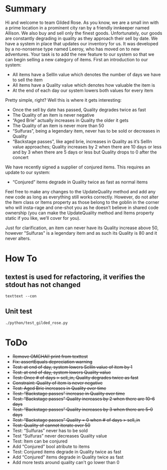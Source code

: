 # Summary
Hi and welcome to team Gilded Rose. As you know, we are a small inn with a prime location in a prominent city ran by a friendly innkeeper named Allison. We also buy and sell only the finest goods. Unfortunately, our goods are constantly degrading in quality as they approach their sell by date. We have a system in place that updates our inventory for us. It was developed by a no-nonsense type named Leeroy, who has moved on to new adventures. Your task is to add the new feature to our system so that we can begin selling a new category of items. First an introduction to our system:

* All items have a SellIn value which denotes the number of days we have to sell the item
* All items have a Quality value which denotes how valuable the item is
* At the end of each day our system lowers both values for every item

Pretty simple, right? Well this is where it gets interesting:

* Once the sell by date has passed, Quality degrades twice as fast
* The Quality of an item is never negative
* “Aged Brie” actually increases in Quality the older it gets
* The Quality of an item is never more than 50
* “Sulfuras”, being a legendary item, never has to be sold or decreases in Quality
* “Backstage passes”, like aged brie, increases in Quality as it’s SellIn value approaches; Quality increases by 2 when there are 10 days or less and by 3 when there are 5 days or less but Quality drops to 0 after the concert

We have recently signed a supplier of conjured items. This requires an update to our system:

* “Conjured” items degrade in Quality twice as fast as normal items

Feel free to make any changes to the UpdateQuality method and add any new code as long as everything still works correctly. However, do not alter the Item class or Items property as those belong to the goblin in the corner who will insta-rage and one-shot you as he doesn’t believe in shared code ownership (you can make the UpdateQuality method and Items property static if you like, we’ll cover for you).

Just for clarification, an item can never have its Quality increase above 50, however "Sulfuras" is a
legendary item and as such its Quality is 80 and it never alters.

# How To

## textest is used for refactoring, it verifies the stdout has not changed
```
texttext --con
```

## Unit test
```
./python/test_gilded_rose.py
```

# ToDo
* ~~Remove OMGHAI! print from texttest~~
* ~~Fix: assertEquals depreciation warning~~
* ~~Test: at end of day, system lowers SellIn value of item by 1~~
* ~~Test: at end of day, system lowers Quality value~~
* ~~Test: Once # of days > sell_in, Quality degrades twice as fast~~
* ~~Constraint: Quality of item is never negative~~
* ~~Test: Aged Brie increases in Quality over time~~
* ~~Test: “Backstage passes” increase in Quality over time~~
* ~~Test: “Backstage passes” Quality increases by 2 when there are 10-6 days~~
* ~~Test: “Backstage passes” Quality increases by 3 when there are 5-0 days~~
* ~~Test: “Backstage passes” Quality = 0 when # of days > sell_in~~
* ~~Test: Quality of cannot iterate over 50~~
* Test: “Sulfuras” never has to be sold
* Test “Sulfuras” never decreases Quality value
* Test: Item can be conjured
* Add “Conjured” bool atribute to items
* Test: Conjured items degrade in Quality twice as fast
* Add “Conjured” items degrade in Quality twice as fast
* Add more tests around quality can't go lower than 0